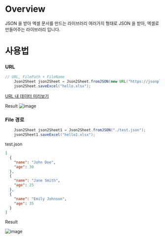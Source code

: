 
# Overview
JSON 을 받아 엑셀 문서를 만드는 라이브러리
여러가지 형태로 JSON 을 받아, 엑셀로 만들어주는 라이브러리 입니다. 

# 사용법
### URL

``` JAVA
// URL, FilePath + FileName
    Json2Sheet json2Sheet = Json2Sheet.fromJSON(new URL("https://jsonplaceholder.typicode.com/comments"));
    json2Sheet.saveExcel("hello.xlsx");
```

[URL 내 데이터 미리보기](https://jsonplaceholder.typicode.com/comments)

Result
![image](https://github.com/user-attachments/assets/ba3d37dc-3259-49a0-9613-0fa4efdc27a3)


### File 경로

``` JAVA
    Json2Sheet json2Sheet1 = Json2Sheet.fromJSON("./test.json");
    json2Sheet1.saveExcel("hello1.xlsx");
```

test.json
``` JSON
[
  {
    "name": "John Doe",
    "age": 30
  },
  {
    "name": "Jane Smith",
    "age": 25
  },
  {
    "name": "Emily Johnson",
    "age": 35
  }
]
```
Result

![image](https://github.com/user-attachments/assets/c41c92bd-fab6-4f1b-9005-4fa7827c7898)


